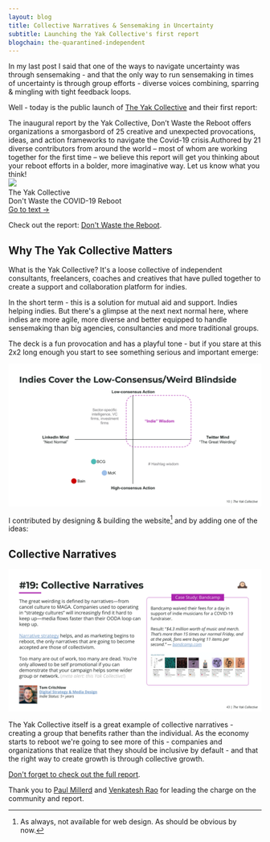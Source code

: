 ```yaml
---
layout: blog
title: Collective Narratives & Sensemaking in Uncertainty
subtitle: Launching the Yak Collective's first report
blogchain: the-quarantined-independent
---
```


In my last post I said that one of the ways to navigate uncertainty was through sensemaking - and that the only way to run sensemaking in times of uncertainty is through group efforts - diverse voices combining, sparring & mingling with tight feedback loops.

Well - today is the public launch of [The Yak Collective](https://yakcollective.org/) and their first report:

<link rel="stylesheet" href="https://files-lovat-six.now.sh/quote.css" type="text/css">
<div class="portal-container-519256">

<div id="portal-parent-519256" class="portal-parent-519256">
<div class="portal-content-519256">The inaugural report by the Yak Collective, Don’t Waste the Reboot offers organizations a smorgasbord of 25 creative and unexpected provocations, ideas, and action frameworks to navigate the Covid-19 crisis.Authored by 21 diverse contributors from around the world – most of whom are working together for the first time – we believe this report will get you thinking about your reboot efforts in a bolder, more imaginative way. Let us know what you think!</div>       
</div>

<div class="portal-head-519256">       
<div class="portal-avatar-519256"><img class="mini-favicon-519256" src="https://s2.googleusercontent.com/s2/favicons?domain_url=https://yakcollective.org/projects/yak-wisdom"></div>     
<div class="portal-metadata-519256">
<div class="portal-title-519256">
<div class="portal-author-519256">The Yak Collective</div>
<div class="title-wrapper-519256">Don't Waste the COVID-19 Reboot</div>
</div> 
</div>
<div class="portal-backlink-519256"><a target="_blank" href="https://yakcollective.org/projects/yak-wisdom" class="portal-arrow-519256">Go to text <span class="right-arrow">→</span></a></div>
</div>  
</div>

Check out the report: [Don't Waste the Reboot](https://yakcollective.org/projects/yak-wisdom).

## Why The Yak Collective Matters

What is the Yak Collective? It's a loose collective of independent consultants, freelancers, coaches and creatives that have pulled together to create a support and collaboration platform for indies.

In the short term - this is a solution for mutual aid and support. Indies helping indies. But there's a glimpse at the next next normal here, where indies are more agile, more diverse and better equipped to handle sensemaking than big agencies, consultancies and more traditional groups.

The deck is a fun provocation and has a playful tone - but if you stare at this 2x2 long enough you start to see something serious and important emerge:

![](/images/yak-2x2.png)

I contributed by designing & building the website[^design] and by adding one of the ideas:

[^design]: As always, not available for web design. As should be obvious by now.

## Collective Narratives

![](/images/yak-collective-slide.png)

The Yak Collective itself is a great example of collective narratives - creating a group that benefits rather than the individual. As the economy starts to reboot we're going to see more of this - companies and organizations that realize that they should be inclusive by default - and that the right way to create growth is through collective growth.

[Don't forget to check out the full report](https://yakcollective.org/projects/yak-wisdom).

Thank you to [Paul Millerd](https://twitter.com/p_millerd) and [Venkatesh Rao](https://twitter.com/vgr) for leading the charge on the community and report.
